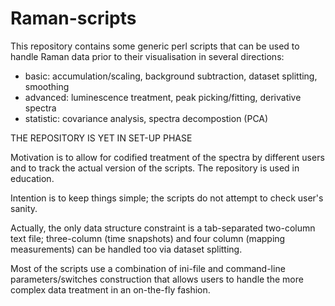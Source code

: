 # Raman-scripts

This repository contains some generic perl scripts that can be used to handle Raman data prior to their visualisation in several directions:
   
   - basic: accumulation/scaling, background subtraction, dataset splitting, smoothing
   - advanced: luminescence treatment, peak picking/fitting, derivative spectra
   - statistic: covariance analysis, spectra decompostion (PCA)
   
 THE REPOSITORY IS YET IN SET-UP PHASE

Motivation is to allow for codified treatment of the spectra by different users and to track the actual version of the scripts.
The repository is used in education.

Intention is to keep things simple; the scripts do not attempt to check user's sanity.

Actually, the only data structure constraint is a tab-separated two-column text file; three-column (time snapshots) and four column (mapping measurements) can be handled too via dataset splitting.

Most of the scripts use a combination of ini-file and command-line parameters/switches construction that allows users to handle the more complex data treatment in an on-the-fly fashion. 
